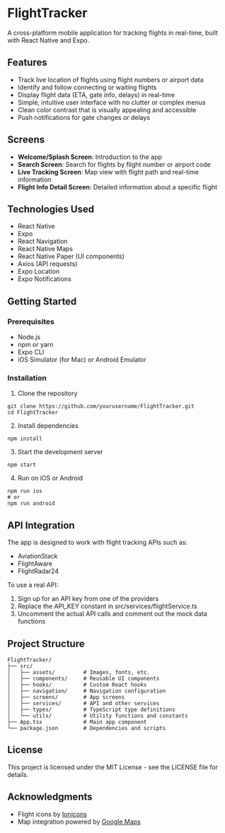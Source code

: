 # FlightTracker

A cross-platform mobile application for tracking flights in real-time, built with React Native and Expo.

## Features

- Track live location of flights using flight numbers or airport data
- Identify and follow connecting or waiting flights
- Display flight data (ETA, gate info, delays) in real-time
- Simple, intuitive user interface with no clutter or complex menus
- Clean color contrast that is visually appealing and accessible
- Push notifications for gate changes or delays

## Screens

- **Welcome/Splash Screen**: Introduction to the app
- **Search Screen**: Search for flights by flight number or airport code
- **Live Tracking Screen**: Map view with flight path and real-time information
- **Flight Info Detail Screen**: Detailed information about a specific flight

## Technologies Used

- React Native
- Expo
- React Navigation
- React Native Maps
- React Native Paper (UI components)
- Axios (API requests)
- Expo Location
- Expo Notifications

## Getting Started

### Prerequisites

- Node.js
- npm or yarn
- Expo CLI
- iOS Simulator (for Mac) or Android Emulator

### Installation

1. Clone the repository
```
git clone https://github.com/yourusername/FlightTracker.git
cd FlightTracker
```

2. Install dependencies
```
npm install
```

3. Start the development server
```
npm start
```

4. Run on iOS or Android
```
npm run ios
# or
npm run android
```

## API Integration

The app is designed to work with flight tracking APIs such as:
- AviationStack
- FlightAware
- FlightRadar24

To use a real API:
1. Sign up for an API key from one of the providers
2. Replace the API_KEY constant in src/services/flightService.ts
3. Uncomment the actual API calls and comment out the mock data functions

## Project Structure

```
FlightTracker/
├── src/
│   ├── assets/         # Images, fonts, etc.
│   ├── components/     # Reusable UI components
│   ├── hooks/          # Custom React hooks
│   ├── navigation/     # Navigation configuration
│   ├── screens/        # App screens
│   ├── services/       # API and other services
│   ├── types/          # TypeScript type definitions
│   └── utils/          # Utility functions and constants
├── App.tsx             # Main app component
└── package.json        # Dependencies and scripts
```

## License

This project is licensed under the MIT License - see the LICENSE file for details.

## Acknowledgments

- Flight icons by [Ionicons](https://ionicons.com/)
- Map integration powered by [Google Maps](https://developers.google.com/maps/documentation)